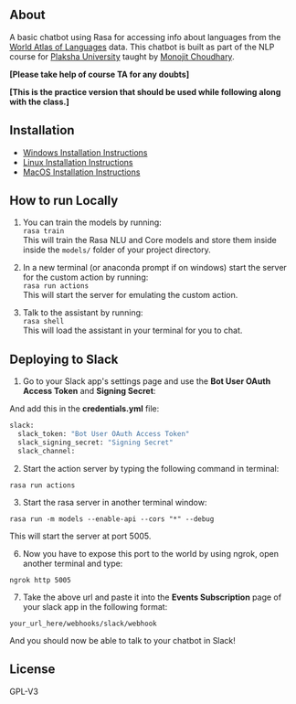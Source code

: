 About
------------------
A basic chatbot using Rasa for accessing info about languages from the [World Atlas of Languages](https://wals.info/) data. This chatbot is built as part of the NLP course for [Plaksha University](https://plaksha.org/) taught by [Monojit Choudhary](https://www.microsoft.com/en-us/research/people/monojitc/).

**[Please take help of course TA for any doubts]**

**[This is the practice version that should be used while following along with the class.]**

Installation
------------------

 - [Windows Installation Instructions](Install_windows.md)
 - [Linux Installation Instructions](Install_linux.md)
 - [MacOS Installation Instructions](Install_macos.md)

How to run Locally
------------------ 

1. You can train the models by running:  
```rasa train```  
This will train the Rasa NLU and Core models and store them inside inside the `models/` folder of your project directory.

3. In a new terminal (or anaconda prompt if on windows) start the server for the custom action by running:  
```rasa run actions```  
This will start the server for emulating the custom action.

4. Talk to the assistant by running:  
```rasa shell```  
This will load the assistant in your terminal for you to chat.

Deploying to Slack
------------------

1. Go to your Slack app's settings page and use the **Bot User OAuth Access Token** and **Signing Secret**:

And add this in the **credentials.yml** file:

```python
slack:
  slack_token: "Bot User OAuth Access Token"
  slack_signing_secret: "Signing Secret"
  slack_channel: 
```

2. Start the action server by typing the following command in terminal:

```
rasa run actions
```

3. Start the rasa server in another terminal window:

```
rasa run -m models --enable-api --cors "*" --debug
```

This will start the server at port 5005.

6. Now you have to expose this port to the world by using ngrok, open another terminal and type:

```
ngrok http 5005
```

7. Take the above url and paste it into the **Events Subscription** page of your slack app in the following format:

```
your_url_here/webhooks/slack/webhook
```

And you should now be able to talk to your chatbot in Slack! 

License
------------------
GPL-V3
